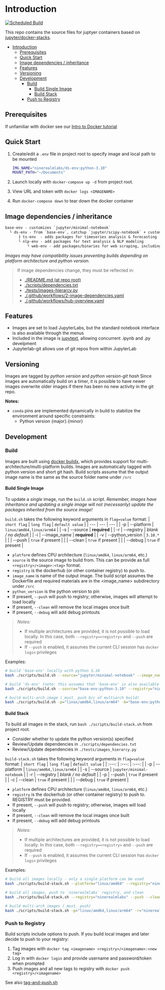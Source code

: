 # Introduction

[![Scheduled Build](https://github.com/ninerealmlabs/docker-jupyter-stacks/actions/workflows/1-build-stack.yaml/badge.svg?event=schedule)](https://github.com/ninerealmlabs/docker-jupyter-stacks/actions/workflows/1-build-stack.yaml)

This repo contains the source files for juptyer containers based on [jupyter/docker-stacks](https://github.com/jupyter/docker-stacks).

- [Introduction](#introduction)
  - [Prerequisites](#prerequisites)
  - [Quick Start](#quick-start)
  - [Image dependencies / inheritance](#image-dependencies--inheritance)
  - [Features](#features)
  - [Versioning](#versioning)
  - [Development](#development)
    - [Build](#build)
      - [Build Single Image](#build-single-image)
      - [Build Stack](#build-stack)
    - [Push to Registry](#push-to-registry)

## Prerequisites

If unfamiliar with docker see our [Intro to Docker tutorial](./docs/intro-to-docker.md)

## Quick Start

1. Create/edit a `.env` file in project root to specify image and local path to be mounted

   ```sh
   IMG_NAME="ninerealmlabs/ds-env:python-3.10"
   MOUNT_PATH="~/Documents"
   ```

2. Launch locally with `docker-compose up -d` from project root.
3. View URL and token with `docker logs <IMAGENAME>`
4. Run `docker-compose down` to tear down the docker container

## Image dependencies / inheritance

```txt
base-env - customizes `jupyter/minimal-notebook`
  └ ds-env - from `base-env`, catchup `jupyter/scipy-notebook` + customizations
      ├ ts-env  - adds packages for timeseries analysis & forecasting
      └ nlp-env - add packages for text analysis & NLP modeling
          └ web-env - add packages/binaries for web scraping, including a chromedriver/geckodriver binary
```

_Images may have compatibility issues preventing builds depending_
_on platform architecture and python version._

> If image dependencies change, they must be reflected in:
>
> - [./README.md (at repo root)](./README.md)
> - [./scripts/dependencies.txt](./scripts/dependencies.txt)
> - [./tests/images-hierarcy.py](./tests/images-hierarcy.py)
> - [./.github/workflows/2-image-dependencies.yaml](./.github/workflows/2-image-dependencies.yaml)
> - [./.github/workflows/hub-overview.yaml](./.github/workflows/hub-overview.yaml)

## Features

- Images are set to load JupyterLabs, but the standard notebook interface is also available through the menus
- Included in the image is [jupytext](https://jupytext.readthedocs.io/en/latest/introduction.html),
  allowing concurrent .ipynb and .py develpment
- Jupyterlab-git allows use of git repos from within JupyterLab

## Versioning

Images are tagged by _python version_ and _python version_-_git hash_
Since images are automatically build on a timer, it is possible to have newer images
overwrite older images if there has been no new activity in the git repo.

**Notes:**

- `conda` pins are implemented dynamically in build to stabilize the environment around specific constraints:
  - Python version {major}.{minor}
  <!-- - `numpy` version {major}.{minor} -- version number specified in `environment.yaml` -->
  <!-- - `blas` -- BLAS is set at build time; defaults to `openblas`.
         To build with `MKL`, set `--build-arg BLAS=` -->

<!-- ## Known Issues -->

## Development

### Build

Images are built using [docker buildx](https://docs.docker.com/buildx/working-with-buildx/#overview),
which provides support for multi-architecture/multi-platform builds.
Images are automatically tagged with python version and short git hash.
Build scripts assume that the output image name is the same as the source folder name under `/src`

#### Build Single Image

To update a _single_ image, run the `build.sh` script.
_Remember, images have inheritance and updating a single image will not (necessarily) update the_
_packages inherited from the source image!_

`build.sh` takes the following keyword arguments in `flag=value` format:
| `short flag` | `long flag` | `default value` |
| --- | --- | --- |
| -p | --platform | `linux/amd64,linux/arm64` |
| -s | --source | **required** |
| -r | --registry | _blank / no default_ |
| -i | --image_name | **required** |
| -v | --python_version | `3.10.*` |
| | --push | `true` if present |
| | --clean | `true` if present |
| | --debug | `true` if present |

- `platform` defines CPU architecture (`linux/amd64`, `linux/arm64`, etc.)
- `source` is the source image to build from. This can be provide as full `<registry>/<image>:<tag>` format.
- `registry` is the dockerhub (or other container registry) to push to.
- `image_name` is name of the output image.
   The build script assumes the Dockerfile and required materials are in the <image_name> subdirectory under `/src`
- `python_version` is the python version to pin
- If present, `--push` will push to registry; otherwise, images will attempt to load locally
- If present, `--clean` will remove the local images once built
- If present, `--debug` will add debug printouts

> _Notes:_
>
> - If multiple architectures are provided, it is not possible to load locally.
>   In this case, both `--registry=<registry>` and `--push` are required
> - If `--push` is enabled, it assumes the current CLI session has `docker login` privileges

Examples:

```sh
# build 'base-env' locally with python 3.10
bash ./scripts/build.sh --source="jupyter/minimal-notebook" --image_name="base-env" -v="3.10.*"

# build 'ds-env' (note: this assumes that 'base-env' is also available locally); push to `ninerealmlabs` registry
bash ./scripts/build.sh --source="base-env:python-3.10" --registry="ninerealmlabs" --image_name="ds-env" --push

# build multi-arch image (_must_ push b/c of multiarch build)
bash ./scripts/build.sh -p="linux/amd64,linux/arm64" -b="base-env:python38" -r="ninerealmlabs" -i="ds-env" --push
```

#### Build Stack

To build all images in the stack, run `bash ./scripts/build-stack.sh` from project root.

- Consider whether to update the python version(s) specified
- Review/Update dependencies in `./scripts/dependencies.txt`
- Review/Update dependencies in `./tests/images_hierarcy.py`

`build-stack.sh` takes the following keyword arguments in `flag=value` format:
| `short flag` | `long flag` | `default value` |
| :---: | :---: | :---: |
| -p | --platform | `linux/amd64,linux/arm64` |
| -s | --source | `jupyter/minimal-notebook` |
| -r | --registry | _blank / no default_ |
| -p | --push | `true` if present |
| -c | --clean | `true` if present |
| | --debug | `true` if present |

- `platform` defines CPU architecture (`linux/amd64`, `linux/arm64`, etc.)
- `registry` is the dockerhub (or other container registry) to push to. REGISTRY must be provided.
- If present, `--push` will push to registry; otherwise, images will load locally
- If present, `--clean` will remove the local images once built
- If present, `--debug` will add debug printouts

> _Notes:_
>
> - If multiple architectures are provided, it is not possible to load locally.
>   In this case, both `--registry=<registry>` and `--push` are required
> - If `--push` is enabled, it assumes the current CLI session has `docker login` privileges

Examples:

```sh
# build all images locally - only a single platform can be used
bash ./scripts/build-stack.sh --platform="linux/amd64" --registry="ninerealmlabs"

# build all images, push to `ninerealmlabs` registry, and clean
bash ./scripts/build-stack.sh --registry="ninerealmlabs" --push --clean

# build multi-arch images (_must_ push)
bash ./scripts/build-stack.sh -p="linux/amd64,linux/arm64" -r="ninerealmlabs" --push
```

### Push to Registry

Build scripts include options to push.
If you build local images and later decide to push to your registry:

1. Tag images with `docker tag <imagename> <registry>/<imagename>:<new tag>`
2. Log in with `docker login` and provide username and password/token when prompted
3. Push images and all new tags to registry with `docker push <registry>/<imagename>`

See also [tag-and-push.sh](./scripts/tag-and-push.sh)
